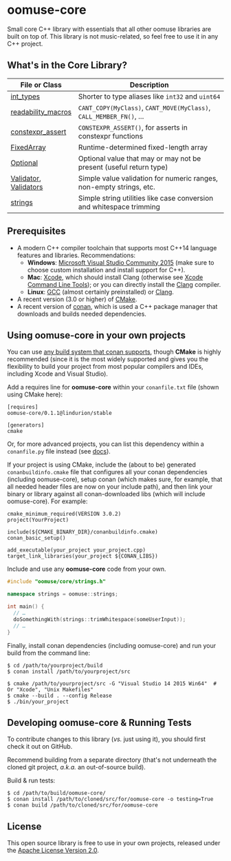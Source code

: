 # oomuse-core

Small core C++ library with essentials that all other oomuse libraries are built on top of. This library is not music-related, so feel free to use it in any C++ project.


## What's in the Core Library?

File or Class | Description
--------------|--------------------------------------------------
[int_types](https://github.com/Lindurion/oomuse-core/blob/master/include/oomuse/core/int_types.h) | Shorter to type aliases like `int32` and `uint64`
[readability_macros](https://github.com/Lindurion/oomuse-core/blob/master/include/oomuse/core/readability_macros.h) | `CANT_COPY(MyClass)`, `CANT_MOVE(MyClass)`, `CALL_MEMBER_FN()`, ...
[constexpr_assert](https://github.com/Lindurion/oomuse-core/blob/master/include/oomuse/core/constexpr_assert.h) | `CONSTEXPR_ASSERT()`, for asserts in constexpr functions
[FixedArray](https://github.com/Lindurion/oomuse-core/blob/master/include/oomuse/core/FixedArray.h) | Runtime-determined fixed-length array
[Optional](https://github.com/Lindurion/oomuse-core/blob/master/include/oomuse/core/Optional.h) | Optional value that may or may not be present (useful return type)
[Validator](https://github.com/Lindurion/oomuse-core/blob/master/include/oomuse/core/Validator.h), <br> [Validators](https://github.com/Lindurion/oomuse-core/blob/master/include/oomuse/core/Validators.h) | Simple value validation for numeric ranges, non-empty strings, etc.
[strings](https://github.com/Lindurion/oomuse-core/blob/master/include/oomuse/core/strings.h) | Simple string utilities like case conversion and whitespace trimming


## Prerequisites

- A modern C++ compiler toolchain that supports most C++14 language features and libraries. Recommendations:
  - **Windows**: [Microsoft Visual Studio Community 2015](https://www.visualstudio.com/vs/community/) (make sure to choose custom installation and install support for C++).
  - **Mac**: [Xcode](https://developer.apple.com/xcode/download/), which should install Clang (otherwise see [Xcode Command Line Tools](https://developer.apple.com/library/ios/technotes/tn2339)); or you can directly install the [Clang](http://llvm.org/releases/download.html) compiler.
  - **Linux**: [GCC](https://gcc.gnu.org/) (almost certainly preinstalled) or [Clang](http://llvm.org/releases/download.html).
- A recent version (3.0 or higher) of [CMake](https://cmake.org/download/).
- A recent version of [conan](https://conan.io/downloads), which is used a C++ package manager that downloads and builds needed dependencies.


## Using oomuse-core in your own projects

You can use [any build system that conan supports](http://conanio.readthedocs.io/en/latest/integrations.html), though **CMake** is highly recommended (since it is the most widely supported and gives you the flexibility to build your project from most popular compilers and IDEs, including Xcode and Visual Studio).

Add a requires line for **oomuse-core** within your `conanfile.txt` file (shown using CMake here):
```
[requires]
oomuse-core/0.1.1@lindurion/stable

[generators]
cmake
```

Or, for more advanced projects, you can list this dependency within a `conanfile.py` file instead (see [docs](http://docs.conan.io/en/latest/conanfile_py.html)).

If your project is using CMake, include the (about to be) generated `conanbuildinfo.cmake` file that configures all your conan dependencies (including oomuse-core), setup conan (which makes sure, for example, that all needed header files are now on your include path), and then link your binary or library against all conan-downloaded libs (which will include oomuse-core). For example:

```
cmake_minimum_required(VERSION 3.0.2)
project(YourProject)

include(${CMAKE_BINARY_DIR}/conanbuildinfo.cmake)
conan_basic_setup()

add_executable(your_project your_project.cpp)
target_link_libraries(your_project ${CONAN_LIBS})
```

Include and use any **oomuse-core** code from your own.

```c++
#include "oomuse/core/strings.h"

namespace strings = oomuse::strings;

int main() {
  // …
  doSomethingWith(strings::trimWhitespace(someUserInput));
  // …
}
```

Finally, install conan dependencies (including oomuse-core) and run your build from the command line:
```
$ cd /path/to/yourproject/build
$ conan install /path/to/yourproject/src

$ cmake /path/to/yourproject/src -G "Visual Studio 14 2015 Win64"  # Or "Xcode", "Unix Makefiles"
$ cmake --build . --config Release
$ ./bin/your_project
```


## Developing oomuse-core & Running Tests

To contribute changes to this library (*vs.* just using it), you should first check it out on GitHub.

Recommend building from a separate directory (that's not underneath the cloned git project, *a.k.a.* an out-of-source build).

Build & run tests:
```
$ cd /path/to/build/oomuse-core/
$ conan install /path/to/cloned/src/for/oomuse-core -o testing=True
$ conan build /path/to/cloned/src/for/oomuse-core
```


## License

This open source library is free to use in your own projects, released under the [Apache License Version 2.0](https://github.com/Lindurion/oomuse-core/blob/master/LICENSE).
